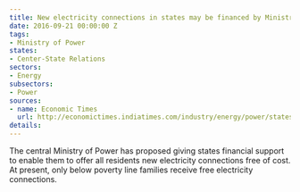 ```yaml
---
title: New electricity connections in states may be financed by Ministry of Power
date: 2016-09-21 00:00:00 Z
tags:
- Ministry of Power
states:
- Center-State Relations
sectors:
- Energy
subsectors:
- Power
sources:
- name: Economic Times
  url: http://economictimes.indiatimes.com/industry/energy/power/states-to-get-centres-financial-support-for-free-power-scheme/articleshow/54400550.cms
details: 
---
```


The central Ministry of Power has proposed giving states financial support to enable them to offer all residents new electricity connections free of cost. At present, only below poverty line families receive free electricity connections.
